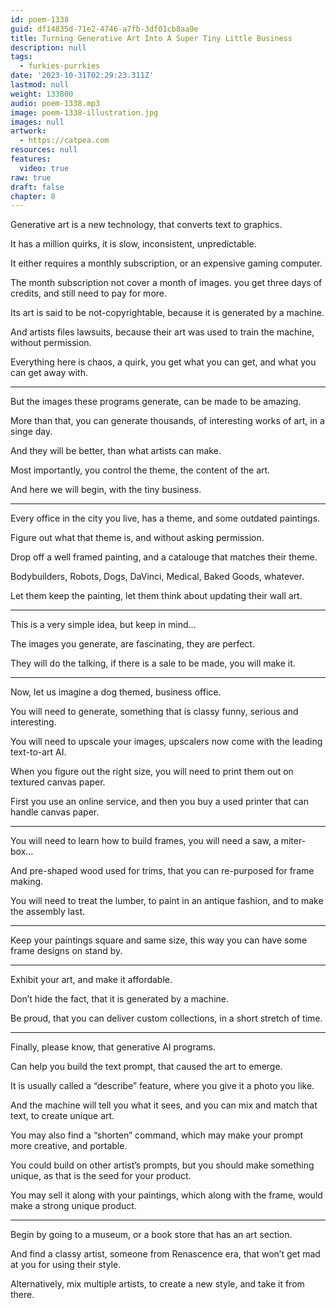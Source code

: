 ```yaml
---
id: poem-1338
guid: df14835d-71e2-4746-a7fb-3df01cb8aa9e
title: Turning Generative Art Into A Super Tiny Little Business
description: null
tags:
  - furkies-purrkies
date: '2023-10-31T02:29:23.311Z'
lastmod: null
weight: 133800
audio: poem-1338.mp3
image: poem-1338-illustration.jpg
images: null
artwork:
  - https://catpea.com
resources: null
features:
  video: true
raw: true
draft: false
chapter: 8
---
```


Generative art is a new technology,
that converts text to graphics.

It has a million quirks,
it is slow, inconsistent, unpredictable.

It either requires a monthly subscription,
or an expensive gaming computer.

The month subscription not cover a month of images.
you get three days of credits, and still need to pay for more.

Its art is said to be not-copyrightable,
because it is generated by a machine.

And artists files lawsuits,
because their art was used to train the machine, without permission.

Everything here is chaos, a quirk,
you get what you can get, and what you can get away with.

---

But the images these programs generate,
can be made to be amazing.

More than that, you can generate thousands,
of interesting works of art, in a singe day.

And they will be better,
than what artists can make.

Most importantly, you control the theme,
the content of the art.

And here we will begin,
with the tiny business.

---

Every office in the city you live,
has a theme, and some outdated paintings.

Figure out what that theme is,
and without asking permission.

Drop off a well framed painting,
and a catalouge that matches their theme.

Bodybuilders, Robots, Dogs,
DaVinci, Medical, Baked Goods, whatever.

Let them keep the painting,
let them think about updating their wall art.

---

This is a very simple idea,
but keep in mind…

The images you generate,
are fascinating, they are perfect.

They will do the talking,
if there is a sale to be made, you will make it.

---

Now, let us imagine a dog themed,
business office.

You will need to generate,
something that is classy funny, serious and interesting.

You will need to upscale your images,
upscalers now come with the leading text-to-art AI.

When you figure out the right size,
you will need to print them out on textured canvas paper.

First you use an online service,
and then you buy a used printer that can handle canvas paper.

---

You will need to learn how to build frames,
you will need a saw, a miter-box…

And pre-shaped wood used for trims,
that you can re-purposed for frame making.

You will need to treat the lumber,
to paint in an antique fashion, and to make the assembly last.

---

Keep your paintings square and same size,
this way you can have some frame designs on stand by.

---

Exhibit your art,
and make it affordable.

Don’t hide the fact,
that it is generated by a machine.

Be proud, that you can deliver custom collections,
in a short stretch of time.

---

Finally, please know,
that generative AI programs.

Can help you build the text prompt,
that caused the art to emerge.

It is usually called a “describe” feature,
where you give it a photo you like.

And the machine will tell you what it sees,
and you can mix and match that text, to create unique art.

You may also find a “shorten” command,
which may make your prompt more creative, and portable.

You could build on other artist’s prompts,
but you should make something unique, as that is the seed for your product.

You may sell it along with your paintings,
which along with the frame, would make a strong unique product.

---

Begin by going to a museum,
or a book store that has an art section.

And find a classy artist,
someone from Renascence era, that won’t get mad at you for using their style.

Alternatively, mix multiple artists,
to create a new style, and take it from there.
